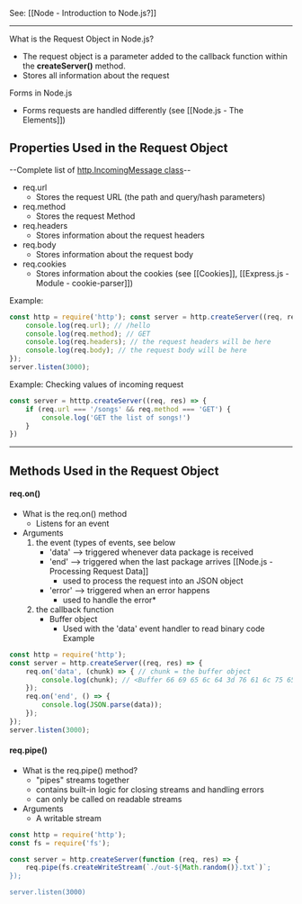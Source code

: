 See: [[Node - Introduction to Node.js?]]

--- 

What is the Request Object in Node.js?
* The request object is a parameter added to the callback function within the **createServer()** method. 
* Stores all information about the request

Forms in Node.js
* Forms requests are handled differently (see [[Node.js - The <Form> Elements]])

## Properties Used in the Request Object
--Complete list of [http.IncomingMessage class](https://nodejs.org/api/http.html#http_class_http_incomingmessage)--
* req.url
	* Stores the request URL (the path and query/hash parameters)
* req.method
	* Stores the request Method
* req.headers
	* Stores information about the request headers
* req.body
	* Stores information about the request body
* req.cookies
	* Stores information about the cookies (see [[Cookies]], [[Express.js - Module - cookie-parser]])

Example:
```js
const http = require('http'); const server = http.createServer((req, res) => { 
	console.log(req.url); // /hello 
	console.log(req.method); // GET 
	console.log(req.headers); // the request headers will be here 
	console.log(req.body); // the request body will be here
}); 
server.listen(3000);
```

Example: Checking values of incoming request
```js
const server = htttp.createServer((req, res) => {
	if (req.url === '/songs' && req.method === 'GET') {
		console.log('GET the list of songs!')
	}
})
```

----
## Methods Used in the Request Object
#### req.on()
* What is the req.on() method
	* Listens for an event
* Arguments
	1) the event (types of events, see below
		* 'data' --> triggered whenever data package is received
		* 'end' --> triggered when the last package arrives [[Node.js - Processing Request Data]]
			* used to process the request into an JSON object 
		* 'error' --> triggered when an error happens
			* used to handle the error*
	2) the callback function
		* Buffer object
			* Used with the 'data' event handler to read binary code
Example
```js
const http = require('http'); 
const server = http.createServer((req, res) => { 
	req.on('data', (chunk) => { // chunk = the buffer object
		console.log(chunk); // <Buffer 66 69 65 6c 64 3d 76 61 6c 75 65> 
	}); 
	req.on('end', () => { 
		console.log(JSON.parse(data)); 
	});
}); 
server.listen(3000);
```

#### req.pipe()
* What is the req.pipe() method?
	* "pipes" streams together 
	* contains built-in logic for closing streams and handling errors
	* can only be called on readable streams
* Arguments
	* A writable stream
```js
const http = require('http');
const fs = require('fs');

const server = http.createServer(function (req, res) => {
	req.pipe(fs.createWriteStream(`./out-${Math.random()}.txt`)`;
});

server.listen(3000)
```

